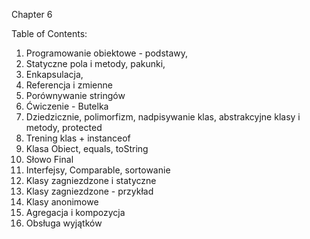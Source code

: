 Chapter 6

Table of Contents:
1.  Programowanie obiektowe - podstawy,
2.  Statyczne pola i metody, pakunki,
3.  Enkapsulacja,
4.  Referencja i zmienne
5.  Porównywanie stringów
6.  Ćwiczenie - Butelka
7.  Dziedzicznie, polimorfizm, nadpisywanie klas, abstrakcyjne klasy i metody, protected
8.  Trening klas + instanceof
9.  Klasa Obiect, equals, toString
10. Słowo Final
11. Interfejsy, Comparable, sortowanie
12. Klasy zagniezdzone i statyczne
13. Klasy zagniezdzone - przykład
14. Klasy anonimowe
15. Agregacja i kompozycja
16. Obsługa wyjątków
